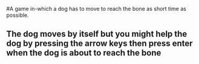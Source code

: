 #A game in-which a dog has to move to reach the bone as short time as possible.

## The dog moves by itself but you might help the dog by pressing the arrow keys then press enter when the dog is about to reach the bone
